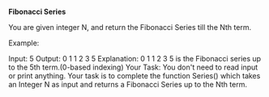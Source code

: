 **Fibonacci Series**

You are given integer N, and return the Fibonacci Series till the Nth term.

Example:

Input:
5
Output:
0 1 1 2 3 5
Explanation:
0 1 1 2 3 5 is the Fibonacci series up to
the 5th term.(0-based indexing)
Your Task:
You don't need to read input or print anything. Your task is to complete the function Series() which takes an Integer N as input and returns a Fibonacci Series up to the Nth term.


